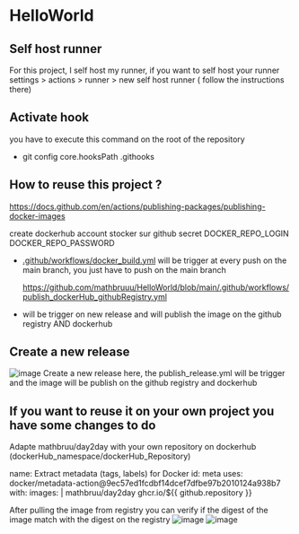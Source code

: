 # HelloWorld

## Self host runner
For this project, I self host my runner, if you want to self host your runner 
settings > actions > runner > new self host runner ( follow the instructions there)

## Activate hook

you have to execute this command on the root of the repository

- git config core.hooksPath .githooks


## How to reuse this project ?

https://docs.github.com/en/actions/publishing-packages/publishing-docker-images

create dockerhub account
stocker sur github secret 
	DOCKER_REPO_LOGIN
	DOCKER_REPO_PASSWORD
 
- [.github/workflows/docker_build.yml](https://github.com/mathbruuu/HelloWorld/blob/main/.github/workflows/docker_build.yml) will be trigger at every push on the main branch, you just have to push on the main branch
  
  https://github.com/mathbruuu/HelloWorld/blob/main/.github/workflows/publish_dockerHub_githubRegistry.yml
-  will be trigger on new release and will publish the image on the github registry AND dockerhub 


## Create a new release

![image](https://github.com/mathbruuu/HelloWorld/assets/158568456/b037e563-d783-4678-89e2-241d00e0315f)
Create a new release here, the publish_release.yml will be trigger and the image will be publish on the github registry and dockerhub

## If you want to reuse it on your own project you have some changes to do 

Adapte mathbruu/day2day with your own repository on dockerhub (dockerHub_namespace/dockerHub_Repository)

 name: Extract metadata (tags, labels) for Docker
        id: meta
        uses: docker/metadata-action@9ec57ed1fcdbf14dcef7dfbe97b2010124a938b7
        with:
          images: |
            mathbruu/day2day
            ghcr.io/${{ github.repository }} 
	    


  After pulling the image from registry you can verify if the digest of the image match with the digest on the registry
![image](https://github.com/mathbruuu/HelloWorld/assets/158568456/62e2b49b-7c24-4f00-a426-526cc2137a26)
![image](https://github.com/mathbruuu/HelloWorld/assets/158568456/735860a5-1b13-4ef0-86b4-5fd1dec31030)

  
  



